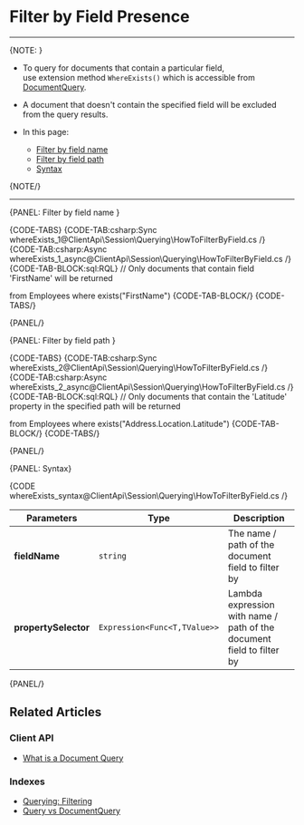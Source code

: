 ﻿# Filter by Field Presence  

---

{NOTE: }

* To query for documents that contain a particular field,  
  use extension method `WhereExists()` which is accessible from [DocumentQuery](../../../client-api/session/querying/document-query/what-is-document-query).  

* A document that doesn't contain the specified field will be excluded from the query results.

* In this page:  
  * [Filter by field name](../../../client-api/session/querying/how-to-filter-by-field#filter-by-field-name)  
  * [Filter by field path](../../../client-api/session/querying/how-to-filter-by-field#filter-by-field-path)  
  * [Syntax](../../../client-api/session/querying/how-to-filter-by-field#syntax)

{NOTE/}

---

{PANEL: Filter by field name }

{CODE-TABS}
{CODE-TAB:csharp:Sync whereExists_1@ClientApi\Session\Querying\HowToFilterByField.cs /}
{CODE-TAB:csharp:Async whereExists_1_async@ClientApi\Session\Querying\HowToFilterByField.cs /}
{CODE-TAB-BLOCK:sql:RQL}
// Only documents that contain field 'FirstName' will be returned

from Employees
where exists("FirstName")
{CODE-TAB-BLOCK/}
{CODE-TABS/}

{PANEL/}

{PANEL: Filter by field path }

{CODE-TABS}
{CODE-TAB:csharp:Sync whereExists_2@ClientApi\Session\Querying\HowToFilterByField.cs /}
{CODE-TAB:csharp:Async whereExists_2_async@ClientApi\Session\Querying\HowToFilterByField.cs /}
{CODE-TAB-BLOCK:sql:RQL}
// Only documents that contain the 'Latitude' property in the specified path will be returned

from Employees
where exists("Address.Location.Latitude")
{CODE-TAB-BLOCK/}
{CODE-TABS/}

{PANEL/}

{PANEL: Syntax}

{CODE whereExists_syntax@ClientApi\Session\Querying\HowToFilterByField.cs /}

| Parameters           | Type                         | Description                                                           |
|----------------------|------------------------------|-----------------------------------------------------------------------|
| **fieldName**        | `string`                     | The name / path of the document field to filter by                    |
| **propertySelector** | `Expression<Func<T,TValue>>` | Lambda expression with name / path of the document field to filter by |

{PANEL/}

## Related Articles

### Client API

- [What is a Document Query](../../../client-api/session/querying/document-query/what-is-document-query)

### Indexes

- [Querying: Filtering](../../../indexes/querying/filtering)
- [Query vs DocumentQuery](../../../client-api/session/querying/document-query/query-vs-document-query)
